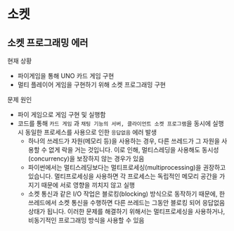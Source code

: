 # 소켓

## 소켓 프로그래밍 에러

현재 상황
- 파이게임을 통해 UNO 카드 게임 구현
- 멀티 플레이어 게임을 구현하기 위해 소켓 프로그래밍 구현

문제 원인
- 파이 게임으로 게임 구현 및 실행함
- 코드를 통해 `카드 게임` 과 `채팅 기능의 서버, 클라이언트 소켓 프로그램`을 동시에 실행시 동일한 프로세스를 사용으로 인한 `응답없음` 에러 발생
  - 하나의 쓰레드가 자원(메모리 등)을 사용하는 경우, 다른 쓰레드가 그 자원을 사용할 수 없게 락을 거는 것입니다. 이로 인해, 멀티스레딩을 사용해도 동시성(concurrency)을 보장하지 않는 경우가 있음
  - 파이썬에서는 멀티스레딩보다는 멀티프로세싱(multiprocessing)을 권장하고 있습니다. 멀티프로세싱을 사용하면 각 프로세스는 독립적인 메모리 공간을 가지기 때문에 서로 영향을 끼치지 않고 실행
  - 소켓 통신과 같은 I/O 작업은 블로킹(blocking) 방식으로 동작하기 때문에, 한 쓰레드에서 소켓 통신을 수행하면 다른 쓰레드는 그동안 블로킹 되어 응답없음 상태가 됩니다. 이러한 문제를 해결하기 위해서는 멀티프로세싱을 사용하거나, 비동기적인 프로그래밍 방식을 사용할 수 있음


